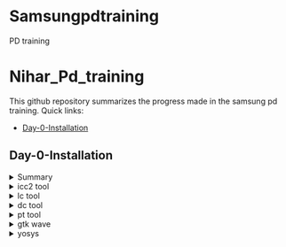 # Samsungpdtraining
PD training 
# Nihar_Pd_training
This github repository summarizes the progress made in the samsung pd training. Quick links:

- [Day-0-Installation](#day-0-Installation)


## Day-0-Installation
<details>
 <summary> Summary </summary>
	
following tools are explored: dc shell, icc2 shell, pt shell, lc shell

</details>	
	
 <details>
 <summary> icc2 tool </summary>

     
Below is the screenshot showing the successful launch icc2:

<img width="1085" alt="snapshot2" src="https://github.com/gohilnihar07/Samsungpdtraining/blob/8553d133af27693fa09b05956ff915839704399f/snapshot2.png">
</details>



<details>
 <summary> lc tool </summary>

Below is the screenshot showing the successful launch lc:

<img width="1085" alt="snapshot1" src="https://github.com/gohilnihar07/Samsungpdtraining/blob/fec3cd79f23c12bd75fbffcdec0799ecf779cb5b/snapshot1.png">
</details>


<details>
 <summary> dc tool </summary>

Below is the screenshot showing the successful launch dc:

<img width="1085" alt="snapshot3" src="https://github.com/gohilnihar07/Samsungpdtraining/blob/e522a90d26319118b401e2a043af682d9953a5f9/snapshot3.png">
</details>



<details>
 <summary> pt tool </summary>

Below is the screenshot showing the successful launch pt:

<img width="1085" alt="snapshot4" src="https://github.com/gohilnihar07/Samsungpdtraining/blob/c0557b0a5bd5348ceecca3631719d89546d6a5d7/snapshot4.png">
</details>


<details>
 <summary> gtk wave </summary>

Below is the screenshot showing the successful launch gtk wave:

<img width="1085" alt="snapshot4" src="https://github.com/gohilnihar07/Samsungpdtraining/blob/cbc87d384d246852a8d32167efc9adb7f51a47ed/gtkwave.png">
</details>



<details>
 <summary> yosys </summary>

Below is the screenshot showing the successful launch yosys:

<img width="1085" alt="snapshot4" src="https://github.com/gohilnihar07/Samsungpdtraining/blob/cbc87d384d246852a8d32167efc9adb7f51a47ed/gtkwave.png">
</details>

